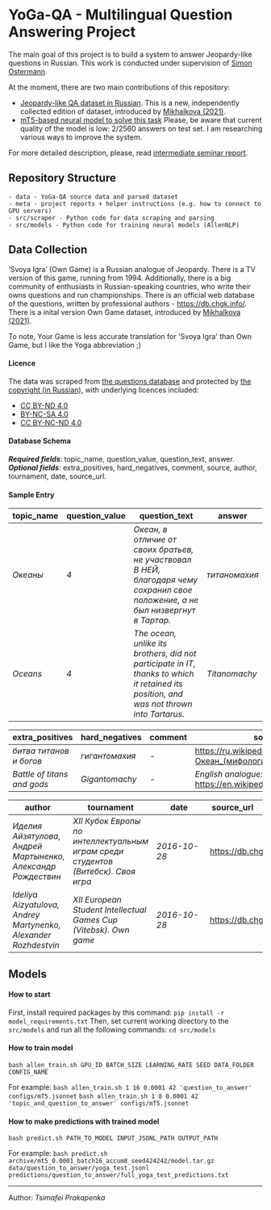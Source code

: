 # YoGa-QA - Multilingual Question Answering Project

The main goal of this project is to build a system to answer Jeopardy-like questions in Russian.
This work is conducted under supervision of [Simon Ostermann](https://scholar.google.com/citations?user=kOHpHZsAAAAJ&hl=en).<br>

At the moment, there are two main contributions of this repository:
- [Jeopardy-like QA dataset in Russian](data/yoga_questions.csv). 
  This is a new, independently collected edition of dataset, introduced by [Mikhalkova (2021)](https://arxiv.org/pdf/2112.02325.pdf).
- [mT5-based neural model to solve this task](https://drive.google.com/file/d/1myF_TdIraDz5DJHzVNvr2j345NU7OSpi/view?usp=sharing)
    Please, be aware that current quality of the model is low: 2/2560 answers on test set. I am researching various ways to improve the system.

For more detailed description, please, read [intermediate seminar report](meta/Prakapenka_BERT_seminar_report.pdf).

## Repository Structure
    - data - YoGa-QA source data and parsed dataset
    - meta - project reports + helper instructions (e.g. how to connect to GPU servers)
    - src/scraper - Python code for data scraping and parsing
    - src/models - Python code for training neural models (AllenNLP)

## Data Collection
‘Svoya Igra’ (Own Game) is a Russian analogue of Jeopardy. There is a TV version of this game, running from 1994. Additionally, there is a big community of enthusiasts in Russian-speaking countries, who write their owns questions and run championships. There is an official web database of the questions, written by professional authors - https://db.chgk.info/. There is a inital version Own Game dataset, introduced by [Mikhalkova (2021)](https://arxiv.org/pdf/2112.02325.pdf).

To note, Your Game is less accurate translation for 'Svoya Igra' than Own Game, but I like the Yoga abbreviation ;)

#### Licence
The data was scraped from [the questions database](https://db.chgk.info/tour/SVOYAK) and protected by [the copyright (in Russian)](https://db.chgk.info/copyright), with underlying licences included:
- [CC BY-ND 4.0](https://creativecommons.org/licenses/by-nd/4.0/)
- [BY-NC-SA 4.0](https://creativecommons.org/licenses/by-nc-sa/4.0/legalcode)
- [CC BY-NC-ND 4.0](https://creativecommons.org/licenses/by-nc-nd/4.0/)

#### Database Schema
***Required fields***: topic_name, question_value, question_text, answer.
***Optional fields***: extra_positives, hard_negatives, comment, source, author, tournament, date, source_url.

#### Sample Entry
| topic_name  | question_value | question_text  | answer
| ----------- | -------------  | ----------  |  ---------
| *Океаны*    | *4*              |*Океан, в отличие от своих братьев, не участвовал В НЕЙ, благодаря чему сохранил свое положение, а не был низвергнут в Тартар.*| *титаномахия*
| *Oceans*      | *4*              |*The ocean, unlike its brothers, did not participate in IT, thanks to which it retained its position, and was not thrown into Tartarus.*| *Titanomachy*

| extra_positives         | hard_negatives | comment  | source
| -----------             | -------------  | ----------  |  ---------
| *битва титанов и богов*  | *гигантомахия* | - | https://ru.wikipedia.org/wiki/Океан_(мифология)
| *Battle of titans and gods*     | *Gigantomachy*              | - | *English analogue:* https://en.wikipedia.org/wiki/Oceanus

| <div style="width:100px">author</div>         | tournament | <div style="width:90px">date</div> | <div style="width:90px">source_url</div> |
| -----------             | -------------  | ----------  |  ---------
| *Иделия Айзятулова, Андрей Мартыненко, Александр Рождествин*  | *XII Кубок Европы по интеллектуальным играм среди студентов (Витебск). Своя игра* | *2016-10-28* | https://db.chgk.info/txt/eu16stsv.txt |
| *Ideliya Aizyatulova, Andrey Martynenko, Alexander Rozhdestvin*      | *XII European Student Intellectual Games Cup (Vitebsk). Own game*              | *2016-10-28* |  https://db.chgk.info/txt/eu16stsv.txt |


## Models

#### How to start
First, install required packages by this command:
`pip install -r model_requirements.txt`
Then, set current working directory to the `src/models` and run all the following commands:
`cd src/models`

#### How to train model
`bash allen_train.sh GPU_ID BATCH_SIZE LEARNING_RATE SEED DATA_FOLDER CONFIG_NAME`

For example:
`bash allen_train.sh 1 16 0.0001 42 'question_to_answer' configs/mT5.jsonnet`
`bash allen_train.sh 1 8 0.0001 42 'topic_and_question_to_answer' configs/mT5.jsonnet`

#### How to make predictions with trained model
`bash predict.sh PATH_TO_MODEL INPUT_JSONL_PATH OUTPUT_PATH`

For example:
`bash predict.sh archive/mt5_0.0001_batch16_accum8_seed424242/model.tar.gz data/question_to_answer/yoga_test.jsonl predictions/question_to_answer/full_yoga_test_predictions.txt`

-----
Author: _Tsimafei Prakapenka_
